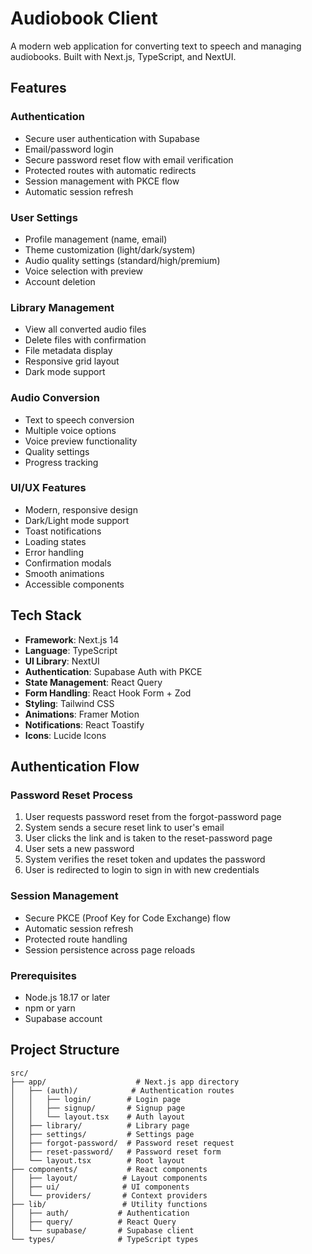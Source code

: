 # Audiobook Client

A modern web application for converting text to speech and managing audiobooks. Built with Next.js, TypeScript, and NextUI.

## Features

### Authentication
- Secure user authentication with Supabase
- Email/password login
- Secure password reset flow with email verification
- Protected routes with automatic redirects
- Session management with PKCE flow
- Automatic session refresh

### User Settings
- Profile management (name, email)
- Theme customization (light/dark/system)
- Audio quality settings (standard/high/premium)
- Voice selection with preview
- Account deletion

### Library Management
- View all converted audio files
- Delete files with confirmation
- File metadata display
- Responsive grid layout
- Dark mode support

### Audio Conversion
- Text to speech conversion
- Multiple voice options
- Voice preview functionality
- Quality settings
- Progress tracking

### UI/UX Features
- Modern, responsive design
- Dark/Light mode support
- Toast notifications
- Loading states
- Error handling
- Confirmation modals
- Smooth animations
- Accessible components

## Tech Stack

- **Framework**: Next.js 14
- **Language**: TypeScript
- **UI Library**: NextUI
- **Authentication**: Supabase Auth with PKCE
- **State Management**: React Query
- **Form Handling**: React Hook Form + Zod
- **Styling**: Tailwind CSS
- **Animations**: Framer Motion
- **Notifications**: React Toastify
- **Icons**: Lucide Icons


## Authentication Flow

### Password Reset Process
1. User requests password reset from the forgot-password page
2. System sends a secure reset link to user's email
3. User clicks the link and is taken to the reset-password page
4. User sets a new password
5. System verifies the reset token and updates the password
6. User is redirected to login to sign in with new credentials

### Session Management
- Secure PKCE (Proof Key for Code Exchange) flow
- Automatic session refresh
- Protected route handling
- Session persistence across page reloads
 
### Prerequisites

- Node.js 18.17 or later
- npm or yarn
- Supabase account
 
## Project Structure

```
src/
├── app/                    # Next.js app directory
│   ├── (auth)/            # Authentication routes
│   │   ├── login/        # Login page
│   │   ├── signup/       # Signup page
│   │   └── layout.tsx    # Auth layout
│   ├── library/          # Library page
│   ├── settings/         # Settings page
│   ├── forgot-password/  # Password reset request
│   ├── reset-password/   # Password reset form
│   └── layout.tsx        # Root layout
├── components/           # React components
│   ├── layout/          # Layout components
│   ├── ui/              # UI components
│   └── providers/       # Context providers
├── lib/                 # Utility functions
│   ├── auth/           # Authentication
│   ├── query/          # React Query
│   └── supabase/       # Supabase client
└── types/              # TypeScript types
```
